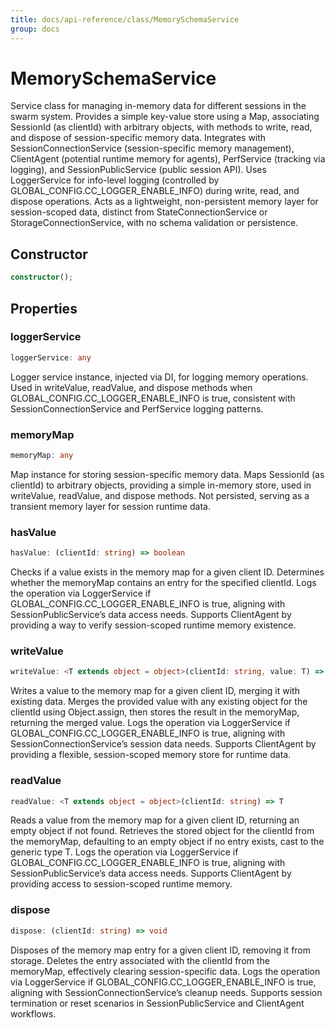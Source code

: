 ```yaml
---
title: docs/api-reference/class/MemorySchemaService
group: docs
---
```


# MemorySchemaService

Service class for managing in-memory data for different sessions in the swarm system.
Provides a simple key-value store using a Map, associating SessionId (as clientId) with arbitrary objects, with methods to write, read, and dispose of session-specific memory data.
Integrates with SessionConnectionService (session-specific memory management), ClientAgent (potential runtime memory for agents), PerfService (tracking via logging), and SessionPublicService (public session API).
Uses LoggerService for info-level logging (controlled by GLOBAL_CONFIG.CC_LOGGER_ENABLE_INFO) during write, read, and dispose operations.
Acts as a lightweight, non-persistent memory layer for session-scoped data, distinct from StateConnectionService or StorageConnectionService, with no schema validation or persistence.

## Constructor

```ts
constructor();
```

## Properties

### loggerService

```ts
loggerService: any
```

Logger service instance, injected via DI, for logging memory operations.
Used in writeValue, readValue, and dispose methods when GLOBAL_CONFIG.CC_LOGGER_ENABLE_INFO is true, consistent with SessionConnectionService and PerfService logging patterns.

### memoryMap

```ts
memoryMap: any
```

Map instance for storing session-specific memory data.
Maps SessionId (as clientId) to arbitrary objects, providing a simple in-memory store, used in writeValue, readValue, and dispose methods.
Not persisted, serving as a transient memory layer for session runtime data.

### hasValue

```ts
hasValue: (clientId: string) => boolean
```

Checks if a value exists in the memory map for a given client ID.
Determines whether the memoryMap contains an entry for the specified clientId.
Logs the operation via LoggerService if GLOBAL_CONFIG.CC_LOGGER_ENABLE_INFO is true, aligning with SessionPublicService’s data access needs.
Supports ClientAgent by providing a way to verify session-scoped runtime memory existence.

### writeValue

```ts
writeValue: <T extends object = object>(clientId: string, value: T) => T
```

Writes a value to the memory map for a given client ID, merging it with existing data.
Merges the provided value with any existing object for the clientId using Object.assign, then stores the result in the memoryMap, returning the merged value.
Logs the operation via LoggerService if GLOBAL_CONFIG.CC_LOGGER_ENABLE_INFO is true, aligning with SessionConnectionService’s session data needs.
Supports ClientAgent by providing a flexible, session-scoped memory store for runtime data.

### readValue

```ts
readValue: <T extends object = object>(clientId: string) => T
```

Reads a value from the memory map for a given client ID, returning an empty object if not found.
Retrieves the stored object for the clientId from the memoryMap, defaulting to an empty object if no entry exists, cast to the generic type T.
Logs the operation via LoggerService if GLOBAL_CONFIG.CC_LOGGER_ENABLE_INFO is true, aligning with SessionPublicService’s data access needs.
Supports ClientAgent by providing access to session-scoped runtime memory.

### dispose

```ts
dispose: (clientId: string) => void
```

Disposes of the memory map entry for a given client ID, removing it from storage.
Deletes the entry associated with the clientId from the memoryMap, effectively clearing session-specific data.
Logs the operation via LoggerService if GLOBAL_CONFIG.CC_LOGGER_ENABLE_INFO is true, aligning with SessionConnectionService’s cleanup needs.
Supports session termination or reset scenarios in SessionPublicService and ClientAgent workflows.
